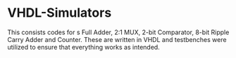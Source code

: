 # VHDL-Simulators

This consists codes for s Full Adder, 2:1 MUX, 2-bit Comparator, 8-bit Ripple Carry Adder and Counter. These are written in VHDL and testbenches were utilized to ensure that everything works as intended.
